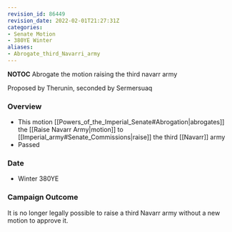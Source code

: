 ```yaml
---
revision_id: 86449
revision_date: 2022-02-01T21:27:31Z
categories:
- Senate Motion
- 380YE Winter
aliases:
- Abrogate_third_Navarri_army
---
```



__NOTOC__
Abrogate the motion raising the third navarr army

Proposed by Therunin, seconded by Sermersuaq 

### Overview
* This motion [[Powers_of_the_Imperial_Senate#Abrogation|abrogates]] the [[Raise Navarr Army|motion]] to [[Imperial_army#Senate_Commissions|raise]] the third [[Navarr]] army
* Passed

### Date
* Winter 380YE

### Campaign Outcome
It is no longer legally possible to raise a third Navarr army without a new motion to approve it.